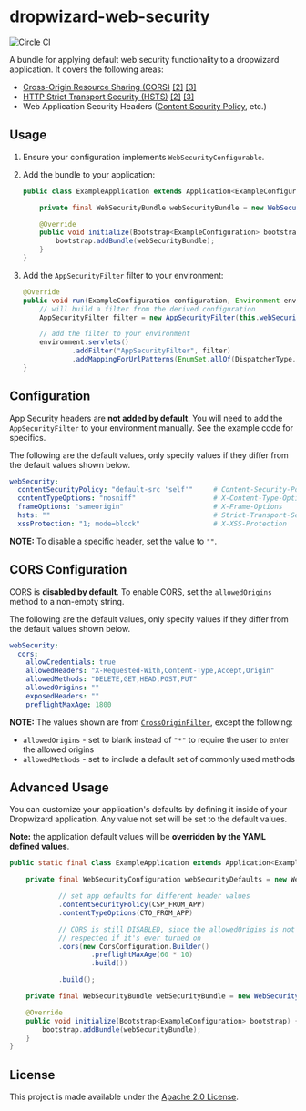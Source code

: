 dropwizard-web-security
=======================
[![Circle CI](https://circleci.com/gh/palantir/dropwizard-web-security.svg?style=svg&circle-token=52b148126fda6cfba213cb832ff733d04d0d7277)](https://circleci.com/gh/palantir/dropwizard-web-security)

A bundle for applying default web security functionality to a dropwizard application. It covers the following areas:

- [Cross-Origin Resource Sharing (CORS)][cors1] [\[2\]][cors2] [\[3\]][cors3]
- [HTTP Strict Transport Security (HSTS)][hsts1] [\[2\]][hsts2] [\[3\]][hsts3]
- Web Application Security Headers ([Content Security Policy][csp], etc.)


Usage
-----
1. Ensure your configuration implements `WebSecurityConfigurable`.
2. Add the bundle to your application:

	```java
	public class ExampleApplication extends Application<ExampleConfiguration> {

	    private final WebSecurityBundle webSecurityBundle = new WebSecurityBundle();

	    @Override
	    public void initialize(Bootstrap<ExampleConfiguration> bootstrap) {
	        bootstrap.addBundle(webSecurityBundle);
	    }
    }

    ```

3. Add the `AppSecurityFilter` filter to your environment:

    ```java
    @Override
    public void run(ExampleConfiguration configuration, Environment environment) throws Exception {
        // will build a filter from the derived configuration
        AppSecurityFilter filter = new AppSecurityFilter(this.webSecurityBundle.getDerivedConfiguration());

        // add the filter to your environment
        environment.servlets()
                .addFilter("AppSecurityFilter", filter)
                .addMappingForUrlPatterns(EnumSet.allOf(DispatcherType.class), true, "/*");
    }
    ```


Configuration
-------------
App Security headers are **not added by default**. You will need to add the `AppSecurityFilter` to your environment
manually. See the example code for specifics.

The following are the default values, only specify values if they differ from the default values shown below.

```yaml
webSecurity:
  contentSecurityPolicy: "default-src 'self'"     # Content-Security-Policy and X-Content-Security-Policy
  contentTypeOptions: "nosniff"                   # X-Content-Type-Options
  frameOptions: "sameorigin"                      # X-Frame-Options
  hsts: ""                                        # Strict-Transport-Security
  xssProtection: "1; mode=block"                  # X-XSS-Protection
```

**NOTE:** To disable a specific header, set the value to `""`.


CORS Configuration
------------------
CORS is **disabled by default**. To enable CORS, set the `allowedOrigins` method to a non-empty string.

The following are the default values, only specify values if they differ from the default values shown below.

```yaml
webSecurity:
  cors:
    allowCredentials: true
    allowedHeaders: "X-Requested-With,Content-Type,Accept,Origin"
    allowedMethods: "DELETE,GET,HEAD,POST,PUT"
    allowedOrigins: ""
    exposedHeaders: ""
    preflightMaxAge: 1800
```

**NOTE:** The values shown are from [`CrossOriginFilter`][corsfilter], except the following:

- `allowedOrigins` - set to blank instead of `"*"` to require the user to enter the allowed origins
- `allowedMethods` - set to include a default set of commonly used methods


Advanced Usage
--------------
You can customize your application's defaults by defining it inside of your Dropwizard application. Any value not set
will be set to the default values.

**Note:** the application default values will be **overridden by the YAML defined values**.

```java
public static final class ExampleApplication extends Application<ExampleConfiguration> {

    private final WebSecurityConfiguration webSecurityDefaults = new WebSecurityConfiguration.Builder()

            // set app defaults for different header values
            .contentSecurityPolicy(CSP_FROM_APP)
            .contentTypeOptions(CTO_FROM_APP)

            // CORS is still DISABLED, since the allowedOrigins is not set, but the default value will be
            // respected if it's ever turned on
            .cors(new CorsConfiguration.Builder()
                    .preflightMaxAge(60 * 10)
                    .build())

            .build();

    private final WebSecurityBundle webSecurityBundle = new WebSecurityBundle(webSecurityDefaults);

    @Override
    public void initialize(Bootstrap<ExampleConfiguration> bootstrap) {
        bootstrap.addBundle(webSecurityBundle);
    }
}
```


License
-------
This project is made available under the [Apache 2.0 License][license].


[cors1]: https://www.w3.org/TR/cors/
[cors2]: https://www.owasp.org/index.php/CORS_OriginHeaderScrutiny
[cors3]: https://developer.mozilla.org/en-US/docs/Web/HTTP/Access_control_CORS
[hsts1]: https://tools.ietf.org/id/draft-ietf-websec-strict-transport-sec-14.txt
[hsts2]: https://www.owasp.org/index.php/HTTP_Strict_Transport_Security
[hsts3]: https://developer.mozilla.org/en-US/docs/Web/Security/HTTP_strict_transport_security
[csp]: https://developer.mozilla.org/en-US/docs/Web/Security/CSP

[corsfilter]: http://download.eclipse.org/jetty/9.2.13.v20150730/apidocs/org/eclipse/jetty/servlets/CrossOriginFilter.html

[license]: http://www.apache.org/licenses/LICENSE-2.0
